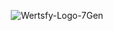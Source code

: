 <div align="center">

  ![Wertsfy-Logo-7Gen](https://github.com/humbanew/wertsfy-next/assets/59739253/9b00b654-272a-4c00-8855-c047ce0fca05)

<div>
